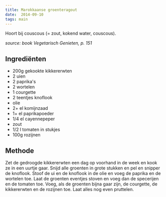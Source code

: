 ```yaml
---
title: Marokkaanse groenteragout
date:  2014-09-10
tags: main
---
```


Hoort
bij couscous (= zout, kokend water, couscous).

*source: book Vegetarisch Genieten, p. 151*

Ingrediënten
------------

-   200g gekookte kikkererwten
-   2 uien
-   2 paprika's
-   2 wortelen
-   1 courgette
-   2 teentjes knoflook
-   olie
-   2+ el komijnzaad
-   1+ el paprikapoeder
-   1/4 el cayennepeper
-   zout
-   1/2 l tomaten in stukjes
-   100g rozijnen

Methode
-------

Zet de gedroogde kikkererwten een dag op voorhand in de week en kook ze
in een uurtje gaar. Snijd alle groenten in grote stukken en pel en
snipper de knoflook. Stoof de ui en de knoflook in de olie en voeg de
paprika en de wortelen toe. Laat de groenten eventjes stoven en voeg dan
de specerijen en de tomaten toe. Voeg, als de groenten bijna gaar zijn,
de courgette, de kikkererwten en de rozijnen toe. Laat alles nog even
pruttelen.

